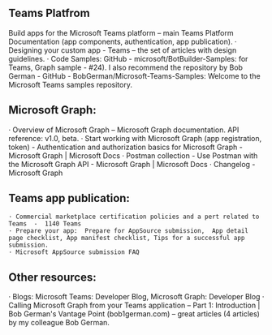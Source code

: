 ## Teams Platfrom
 Build apps for the Microsoft Teams platform – main Teams Platform Documentation (app components, authentication, app publication).
· Designing your custom app - Teams – the set of articles with design guidelines.
· Code Samples: GitHub - microsoft/BotBuilder-Samples: for Teams, Graph sample - #24). I also recommend the repository by Bob German -  GitHub - BobGerman/Microsoft-Teams-Samples: Welcome to the Microsoft Teams samples repository.
 
## Microsoft Graph:
· Overview of Microsoft Graph – Microsoft Graph documentation. API reference: v1.0, beta.
· Start working with Microsoft Graph (app registration, token)  - Authentication and authorization basics for Microsoft Graph - Microsoft Graph | Microsoft Docs
· Postman collection - Use Postman with the Microsoft Graph API - Microsoft Graph | Microsoft Docs
· Changelog - Microsoft Graph
 
## Teams app publication:
	· Commercial marketplace certification policies and a pert related to Teams  -  1140 Teams
	· Prepare your app:  Prepare for AppSource submission,  App detail page checklist, App manifest checklist, Tips for a successful app submission. 
	· Microsoft AppSource submission FAQ
 
## Other resources:
· Blogs: Microsoft Teams: Developer Blog, Microsoft Graph: Developer Blog 
· Calling Microsoft Graph from your Teams application – Part 1: Introduction | Bob German's Vantage Point (bob1german.com) – great articles (4 articles) by my colleague Bob German.
